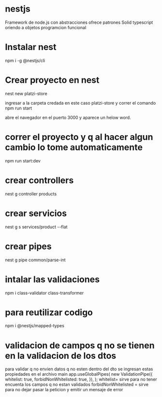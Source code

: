 # nestjs
Framework de node.js con abstracciones 
ofrece patrones
Solid
typescript 
oriendo a objetos 
programcion funcional
# Instalar nest
npm i -g @nestjs/cli

# Crear proyecto en nest
nest new platzi-store

ingresar a la carpeta credada en este caso platzi-store y correr el comando 
npm run start

abre el navegador en el puerto 3000 y aparece un helow word.

# correr el proyecto y q al hacer algun cambio lo tome automaticamente 
npm run start:dev

# crear controllers
nest g controller products

# crear servicios
nest g s services/product --flat

# crear pipes
nest g pipe common/parse-int

# intalar las validaciones 
npm i class-validator class-transformer

# para reutilizar codigo 
npm i @nestjs/mapped-types

# validacion de campos q no se tienen en la validacion de los dtos
para validar q no envien datos q no esten dentro del dto se ingresan estas propiedades en el archivo main
app.useGlobalPipes(
    new ValidationPipe({
      whitelist: true,
      forbidNonWhitelisted: true,
    }),
  );
whitelist= sirve para no tener encuenta los campos q no estan validados 
forbidNonWhitelisted = sirve para no dejar pasar la peticion y emitir un mensaje de error 